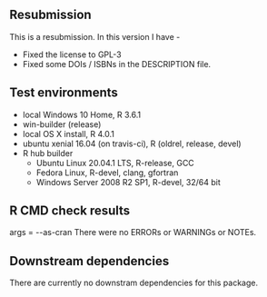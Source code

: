 ## Resubmission
This is a resubmission. In this version I have - 
* Fixed the license to GPL-3
* Fixed some DOIs / ISBNs in the DESCRIPTION file. 

## Test environments
* local Windows 10 Home, R 3.6.1
* win-builder (release)
* local OS X install, R 4.0.1
* ubuntu xenial 16.04 (on travis-ci), R (oldrel, release, devel)
* R hub builder
	- Ubuntu Linux 20.04.1 LTS, R-release, GCC
	- Fedora Linux, R-devel, clang, gfortran
	- Windows Server 2008 R2 SP1, R-devel, 32/64 bit

## R CMD check results
args = --as-cran
There were no ERRORs or WARNINGs or NOTEs. 

## Downstream dependencies
There are currently no downstram dependencies for this package. 

